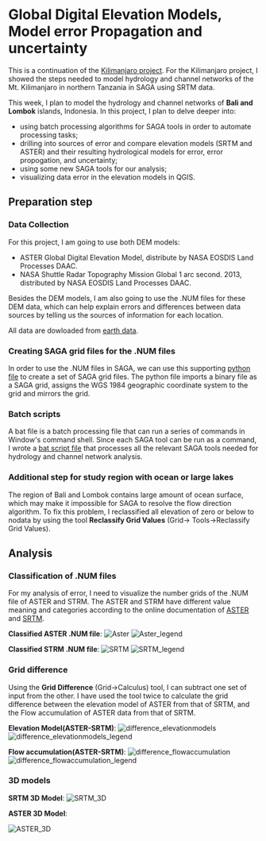 # Global Digital Elevation Models, Model error Propagation and uncertainty
This is a continuation of the [Kilimanjaro project](globalDigitalElevation.md). For the Kilimanjaro project, I showed the steps 
needed to model hydrology and channel networks of the Mt. Kilimanjaro in northern Tanzania in SAGA using SRTM data. 

This week, I plan to model the hydrology and channel networks of **Bali and Lombok** islands, Indonesia. In this project,
I plan to delve deeper into:
- using batch processing algorithms for SAGA tools in order to automate processing tasks;
- drilling into sources of error and compare elevation models (SRTM and ASTER) and their resulting hydrological models for error, error 
propogation, and uncertainty;
- using some new SAGA tools for our analysis;
- visualizing data error in the elevation models in QGIS.

## Preparation step

### Data Collection
For this project, I am going to use both DEM models:
- ASTER Global Digital Elevation Model, distribute by NASA EOSDIS Land Processes DAAC.
- NASA Shuttle Radar Topography Mission Global 1 arc second. 2013, distributed by NASA EOSDIS Land Processes DAAC.

Besides the DEM models, I am also going to use the .NUM files for these DEM data, which can help explain errors and differences 
between data sources by telling us the sources of information for each location.

All data are dowloaded from [earth data](https://earthdata.nasa.gov/).

### Creating SAGA grid files for the .NUM files
In order to use the .NUM files in SAGA, we can use this supporting [python file](SAGA_supporting_files/srtmNUMtoSAGA.py) to create 
a set of SAGA grid files. The python file imports a binary file as a SAGA grid, assigns the WGS 1984 geographic coordinate system to
the grid and mirrors the grid. 

### Batch scripts
A bat file is a batch processing file that can run a series of commands in Window's command shell. Since each SAGA tool can be run as a
command, I wrote a [bat script file](SAGA_supporting_files/Steps.bat) that processes all the relevant SAGA tools needed for hydrology and
channel network analysis. 

### Additional step for study region with ocean or large lakes
The region of Bali and Lombok contains large amount of ocean surface, which may make it impossible for SAGA to resolve the flow direction
algorithm. To fix this problem, I reclassified all elevation of zero or below to nodata by using the tool **Reclassify Grid Values** (Grid->
Tools->Reclassify Grid Values).

## Analysis

### Classification of .NUM files
For my analysis of error, I need to visualize the number grids of the .NUM file of ASTER and STRM. The ASTER and STRM have different value
meaning and categories according to the online documentation of [ASTER](https://lpdaac.usgs.gov/documents/434/ASTGTM_User_Guide_V3.pdf) 
and [SRTM](https://lpdaac.usgs.gov/products/srtmgl1v003/).

**Classified ASTER .NUM file**:
![Aster](https://user-images.githubusercontent.com/25497706/66451371-257d3780-ea2a-11e9-9882-8f7df3513e9e.png)
![Aster_legend](https://user-images.githubusercontent.com/25497706/66451372-2615ce00-ea2a-11e9-9d9c-1ef1a4113db0.png)

**Classified STRM .NUM file**:
![SRTM](https://user-images.githubusercontent.com/25497706/66451472-93c1fa00-ea2a-11e9-9445-fbf840821d3e.png)
![SRTM_legend](https://user-images.githubusercontent.com/25497706/66451474-97558100-ea2a-11e9-8611-b2b69f453060.png)

### Grid difference
Using the **Grid Difference** (Grid->Calculus) tool, I can subtract one set of input from the other. I have used the tool twice to calculate
the grid difference between the elevation model of ASTER from that of SRTM, and the Flow accumulation of ASTER data from that of SRTM.

**Elevation Model(ASTER-SRTM)**:
![difference_elevationmodels](https://user-images.githubusercontent.com/25497706/66451820-1303fd80-ea2c-11e9-9ea2-a2085e3cf21f.png)
![difference_elevationmodels_legend](https://user-images.githubusercontent.com/25497706/66451822-14352a80-ea2c-11e9-803a-c199212228e4.png)

**Flow accumulation(ASTER-SRTM)**:
![difference_flowaccumulation](https://user-images.githubusercontent.com/25497706/66452399-59f2f280-ea2e-11e9-8c9a-111392831dbb.png)
![difference_flowaccumulation_legend](https://user-images.githubusercontent.com/25497706/66452400-5b241f80-ea2e-11e9-93b5-dac1a773bf01.png)

### 3D models
**SRTM 3D Model**:
![SRTM_3D](https://user-images.githubusercontent.com/25497706/66452443-768f2a80-ea2e-11e9-8237-50009f46a5e9.png)

**ASTER 3D Model**:

![ASTER_3D](https://user-images.githubusercontent.com/25497706/66452444-77c05780-ea2e-11e9-9005-f504dc5e618d.png)

